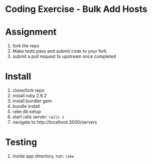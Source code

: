 # Coding Exercise - Bulk Add Hosts

# Assignment
1. fork the repo
2. Make tests pass and submit code to your fork
4. submit a pull request to upstream once completed

# Install
1. clone/fork repo
2. install ruby 2.6.2
3. install bundler gem
5. bundle install
6. rake db:setup
7. start rails server: `rails s`
8. navigate to http://localhost:3000/servers

# Testing
1. inside app directory, run: `rake`
